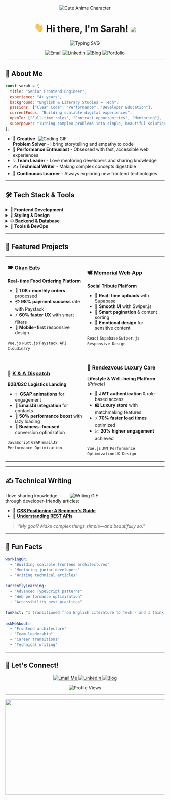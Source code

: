 <p align="center">
  <img src="https://media.giphy.com/media/bcKmIWkUMCjVm/giphy.gif" alt="Cute Anime Character" width="300" />
</p>

<h1 align="center">
  <img src="https://raw.githubusercontent.com/ABSphreak/ABSphreak/master/gifs/Hi.gif" width="30"> 
  Hi there, I'm Sarah! 
  <img src="https://media.giphy.com/media/mGcNjsfWAjY5AEZNw6/giphy.gif" width="50">
</h1>

<p align="center">
  <img src="https://readme-typing-svg.herokuapp.com?font=Fira+Code&pause=1000&color=FF69B4&center=true&vCenter=true&width=435&lines=Frontend+Engineer+%F0%9F%92%BB;Team+Lead+%F0%9F%9A%80;Code+Artist+%F0%9F%8E%A8;Making+Web+Beautiful+%E2%9C%A8" alt="Typing SVG" />
</p>

<p align="center">
  <a href="mailto:obarhorosarah@gmail.com">
    <img src="https://img.shields.io/badge/Email-FF69B4?style=for-the-badge&logo=gmail&logoColor=white" alt="Email">
  </a>
  <a href="https://www.linkedin.com/in/sarah-obarhoro/">
    <img src="https://img.shields.io/badge/LinkedIn-0077B5?style=for-the-badge&logo=linkedin&logoColor=white" alt="LinkedIn">
  </a>
  <a href="https://nero.hashnode.dev">
    <img src="https://img.shields.io/badge/Blog-2962FF?style=for-the-badge&logo=hashnode&logoColor=white" alt="Blog">
  </a>
  <a href="https://sarah-portfolio-chi.vercel.app">
    <img src="https://img.shields.io/badge/Portfolio-FF1744?style=for-the-badge&logo=vercel&logoColor=white" alt="Portfolio">
  </a>
</p>

---

## 🌟 About Me

```javascript
const sarah = {
  title: "Senior Frontend Engineer",
  experience: "4+ years",
  background: "English & Literary Studies → Tech",
  passions: ["Clean Code", "Performance", "Developer Education"],
  currentFocus: "Building scalable digital experiences",
  openTo: ["Full-time roles", "Contract opportunities", "Mentoring"],
  superpower: "Turning complex problems into simple, beautiful solutions"
};
```

<img align="right" alt="Coding GIF" width="400" src="https://media.giphy.com/media/LaVp0AyqR5bGsC5Cbm/giphy.gif">

- 🎨 **Creative Problem Solver** - I bring storytelling and empathy to code
- 🚀 **Performance Enthusiast** - Obsessed with fast, accessible web experiences  
- 💡 **Team Leader** - Love mentoring developers and sharing knowledge
- ✍️ **Technical Writer** - Making complex concepts digestible
- 🌱 **Continuous Learner** - Always exploring new frontend technologies

---

## 🛠️ Tech Stack & Tools

<details>
<summary>🎯 <strong>Frontend Development</strong></summary>
<br>

![JavaScript](https://img.shields.io/badge/JavaScript-F7DF1E?style=for-the-badge&logo=javascript&logoColor=black)
![TypeScript](https://img.shields.io/badge/TypeScript-007ACC?style=for-the-badge&logo=typescript&logoColor=white)
![Vue.js](https://img.shields.io/badge/Vue.js-35495E?style=for-the-badge&logo=vue.js&logoColor=4FC08D)
![Nuxt.js](https://img.shields.io/badge/Nuxt.js-00C58E?style=for-the-badge&logo=nuxtdotjs&logoColor=white)
![React](https://img.shields.io/badge/React-20232A?style=for-the-badge&logo=react&logoColor=61DAFB)
![Redux](https://img.shields.io/badge/Redux-593D88?style=for-the-badge&logo=redux&logoColor=white)

</details>

<details>
<summary>🎨 <strong>Styling & Design</strong></summary>
<br>

![HTML5](https://img.shields.io/badge/HTML5-E34F26?style=for-the-badge&logo=html5&logoColor=white)
![CSS3](https://img.shields.io/badge/CSS3-1572B6?style=for-the-badge&logo=css3&logoColor=white)
![Tailwind CSS](https://img.shields.io/badge/Tailwind_CSS-38B2AC?style=for-the-badge&logo=tailwind-css&logoColor=white)
![Sass](https://img.shields.io/badge/Sass-CC6699?style=for-the-badge&logo=sass&logoColor=white)
![Figma](https://img.shields.io/badge/Figma-F24E1E?style=for-the-badge&logo=figma&logoColor=white)

</details>

<details>
<summary>⚙️ <strong>Backend & Database</strong></summary>
<br>

![Node.js](https://img.shields.io/badge/Node.js-43853D?style=for-the-badge&logo=node.js&logoColor=white)
![Express.js](https://img.shields.io/badge/Express.js-404D59?style=for-the-badge)
![PostgreSQL](https://img.shields.io/badge/PostgreSQL-316192?style=for-the-badge&logo=postgresql&logoColor=white)
![MongoDB](https://img.shields.io/badge/MongoDB-4EA94B?style=for-the-badge&logo=mongodb&logoColor=white)
![Firebase](https://img.shields.io/badge/Firebase-039BE5?style=for-the-badge&logo=Firebase&logoColor=white)

</details>

<details>
<summary>🔧 <strong>Tools & DevOps</strong></summary>
<br>

![Git](https://img.shields.io/badge/Git-F05032?style=for-the-badge&logo=git&logoColor=white)
![GitHub](https://img.shields.io/badge/GitHub-100000?style=for-the-badge&logo=github&logoColor=white)
![Docker](https://img.shields.io/badge/Docker-2496ED?style=for-the-badge&logo=docker&logoColor=white)
![Postman](https://img.shields.io/badge/Postman-FF6C37?style=for-the-badge&logo=postman&logoColor=white)
![Vite](https://img.shields.io/badge/Vite-646CFF?style=for-the-badge&logo=vite&logoColor=white)

</details>

---

## 🚀 Featured Projects

<table>
<tr>
<td width="50%">

### 🍽️ [Okan Eats](https://okaneats.com.ng)
**Real-time Food Ordering Platform**

- 🎯 **10K+ monthly orders** processed
- 💳 **98% payment success** rate with Paystack
- ⚡ **60% faster UX** with smart filters
- 📱 **Mobile-first** responsive design

`Vue.js` `Nuxt.js` `Paystack API` `Cloudinary`

</td>
<td width="50%">

### 🕊️ [Memorial Web App](https://memorial-app-vert.vercel.app/)
**Social Tribute Platform**

- 💾 **Real-time uploads** with Supabase
- 🎠 **Smooth UI** with Swiper.js
- 📄 **Smart pagination** & content sorting
- 🎨 **Emotional design** for sensitive content

`React` `Supabase` `Swiper.js` `Responsive Design`

</td>
</tr>
<tr>
<td width="50%">

### 🚚 [K & A Dispatch](https://kadispatchbusiness.com/)
**B2B/B2C Logistics Landing**

- ✨ **GSAP animations** for engagement
- 📧 **EmailJS integration** for contacts
- 🚀 **50% performance boost** with lazy loading
- 💼 **Business-focused** conversion optimization

`JavaScript` `GSAP` `EmailJS` `Performance Optimization`

</td>
<td width="50%">

### 💎 Rendezvous Luxury Care
**Lifestyle & Well-being Platform** *(Private)*

- 🔐 **JWT authentication** & role-based access
- 🛍️ **Luxury store** with matchmaking features
- ⚡ **70% faster load times** optimized
- 📈 **20% higher engagement** achieved

`Vue.js` `JWT` `Performance Optimization` `UX Design`

</td>
</tr>
</table>

---

## ✍️ Technical Writing

<img align="right" alt="Writing GIF" width="300" src="https://media.giphy.com/media/L1R1tvI9svkIWwpVYr/giphy.gif">

I love sharing knowledge through developer-friendly articles:

- 📘 **[CSS Positioning: A Beginner's Guide](https://nero.hashnode.dev/a-beginners-guide-to-understanding-the-basics-of-css-positions)**
- 📘 **[Understanding REST APIs](https://nero.hashnode.dev/rest-apis)**

> *"My goal? Make complex things simple—and beautifully so."*

---

## 💭 Fun Facts

```yaml
workingOn: 
  - "Building scalable frontend architectures"
  - "Mentoring junior developers"
  - "Writing technical articles"

currentlyLearning: 
  - "Advanced TypeScript patterns"
  - "Web performance optimization"
  - "Accessibility best practices"

funFact: "I transitioned from English Literature to Tech - and I think that storytelling background makes me a better developer!"

askMeAbout: 
  - "Frontend architecture"
  - "Team leadership"
  - "Career transitions"
  - "Technical writing"
```

---

## 🤝 Let's Connect!

<p align="center">
  <a href="mailto:obarhorosarah@gmail.com">
    <img src="https://img.shields.io/badge/Email_Me-FF69B4?style=for-the-badge&logo=gmail&logoColor=white&labelColor=FF69B4" alt="Email Me">
  </a>
  <a href="https://www.linkedin.com/in/sarah-obarhoro/">
    <img src="https://img.shields.io/badge/Connect_on_LinkedIn-0077B5?style=for-the-badge&logo=linkedin&logoColor=white" alt="LinkedIn">
  </a>
  <a href="https://nero.hashnode.dev">
    <img src="https://img.shields.io/badge/Read_My_Blog-2962FF?style=for-the-badge&logo=hashnode&logoColor=white" alt="Blog">
  </a>
</p>

<p align="center">
  <img src="https://komarev.com/ghpvc/?username=Sarah-Obarhoro&label=Profile%20Views&color=FF69B4&style=for-the-badge" alt="Profile Views" />
</p>

---

<p align="center">
  <img src="https://media.giphy.com/media/dWesBcTLavkZuG35MI/giphy.gif" width="600" height="300" />
</p>
